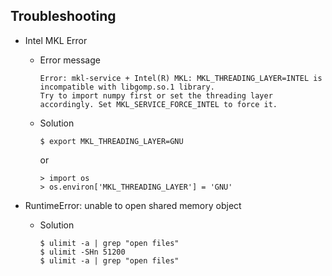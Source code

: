 ## Troubleshooting

* Intel MKL Error

    * Error message
    
        ```
        Error: mkl-service + Intel(R) MKL: MKL_THREADING_LAYER=INTEL is incompatible with libgomp.so.1 library.
        Try to import numpy first or set the threading layer accordingly. Set MKL_SERVICE_FORCE_INTEL to force it.
        ```

    * Solution
    
        ```
        $ export MKL_THREADING_LAYER=GNU
        ```
    
        or
        
        ```
        > import os
        > os.environ['MKL_THREADING_LAYER'] = 'GNU'
        ```

* RuntimeError: unable to open shared memory object

    * Solution

        ```
        $ ulimit -a | grep "open files"
        $ ulimit -SHn 51200
        $ ulimit -a | grep "open files"
        ```

